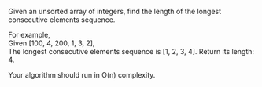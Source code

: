 Given an unsorted array of integers, find the length of the longest consecutive elements sequence.

For example,  
Given [100, 4, 200, 1, 3, 2],  
The longest consecutive elements sequence is [1, 2, 3, 4]. Return its length: 4.

Your algorithm should run in O(n) complexity.

